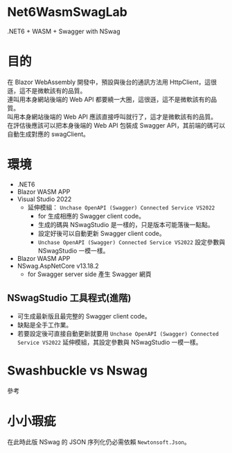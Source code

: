 # Net6WasmSwagLab
.NET6  + WASM + Swagger with NSwag   

# 目的
在 Blazor WebAssembly 開發中，預設與後台的通訊方法用 HttpClient，這很遜，這不是微軟該有的品質。   
連叫用本身網站後端的 Web API 都要繞一大圈，這很遜，這不是微軟該有的品質。   
叫用本身網站後端的 Web API 應該直接呼叫就行了，這才是微軟該有的品質。   
在評估後應該可以把本身後端的 Web API 包裝成 Swagger API，其前端的碼可以自動生成對應的 swagClient。

# 環境
* .NET6
* Blazor WASM APP
* Visual Studio 2022
  * 延伸模組： `Unchase OpenAPI (Swagger) Connected Service VS2022`
      * for 生成相應的 Swagger client code。
      * 生成的碼與 NSwagStudio 是一樣的，只是版本可能落後一點點。
      * 設定好後可以自動更新 Swagger client code。 
      * `Unchase OpenAPI (Swagger) Connected Service VS2022` 設定參數與 NSwagStudio 一模一樣。
* Blazor WASM APP
* NSwag.AspNetCore v13.18.2   
  * for Swagger server side 產生 Swagger 網頁

## NSwagStudio 工具程式(進階)  
  * 可生成最新版且最完整的 Swagger client code。
  * 缺點是全手工作業。
  * 若要設定後可直接自動更新就要用 `Unchase OpenAPI (Swagger) Connected Service VS2022` 延伸模組，其設定參數與 NSwagStudio 一模一樣。

# Swashbuckle vs Nswag

參考

# 小小瑕疵
在此時此版 NSwag 的 JSON 序列化仍必需依賴 `Newtonsoft.Json`。


